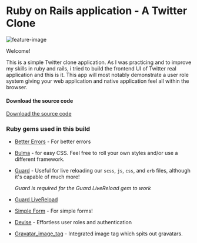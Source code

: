 # Ruby on Rails application - A Twitter Clone

![feature-image](https://i.imgur.com/6QHjYJF.jpg)


Welcome!

This is a simple Twitter clone application. As I was practicing and to improve my skills in ruby and rails, i tried to build the frontend UI of Twitter real application and this is it. This app will most notably demonstrate a user role system giving your web application and native application feel all within the browser. 

#### Download the source code

[Download the source code](https://github.com/naveenvardhan/twitter_master)


### Ruby gems used in this build

- [Better Errors](https://rubygems.org/gems/better_errors) - For better errors

- [Bulma](https://github.com/joshuajansen/bulma-rails) - for easy CSS. Feel free to roll your own styles and/or use a different framework.

- [Guard](https://github.com/guard/guard) - Useful for live reloading our `scss`, `js`, `css`, and `erb` files, although it's capable of much more!

  *Guard is required for the Guard LiveReload gem to work*

- [Guard LiveReload](https://github.com/guard/guard-livereload)

- [Simple Form](https://github.com/plataformatec/simple_form) - For simple forms!

- [Devise](https://github.com/plataformatec/devise) - Effortless user roles and authentication

- [Gravatar_image_tag](https://github.com/mdeering/gravatar_image_tag) - Integrated image tag which spits out gravatars.
